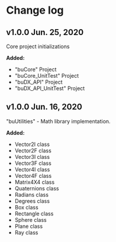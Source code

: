 # Change log

## v1.0.0 Jun. 25, 2020

Core project initializations

**Added:**
- "buCore" Project
- "buCore_UnitTest" Project
- "buDX_API" Project
- "buDX_API_UnitTest" Project

## v1.0.0 Jun. 16, 2020

"buUtilities" - Math library implementation.

**Added:**
- Vector2I class
- Vector2F class
- Vector3I class
- Vector3F class
- Vector4I class
- Vector4F class
- Matrix4X4 class
- Quaternions class
- Radians class
- Degrees class
- Box class
- Rectangle class
- Sphere class
- Plane class
- Ray class

